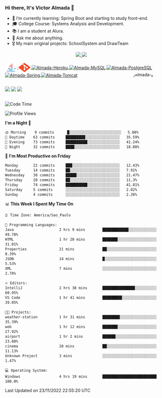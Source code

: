 ### Hi there, It's Victor Almada 👋


- 🌱 I’m currently learning: Spring Boot and starting to study front-end.
- 🎓 College Course: Systems Analysis and Development.
- 📚  I am a student at Alura.
- 💬 Ask me about anything.
- 🎖 My main original projects: SchoolSystem and DrawTeam


<div align="center">
  <a href="https://github.com/Almadavic">
  <img height="180em" src="https://github-readme-stats.vercel.app/api?username=Almadavic&show_icons=true&theme=dracula&include_all_commits=true&count_private=true"/>
  <img height="180em" src="https://github-readme-stats.vercel.app/api/top-langs/?username=Almadavic&layout=compact&langs_count=7&theme=dracula"/>
</div>
<div style="display: inline_block"><br>
  <img align="center" alt="Almada-Java" height="30" width="40" src="https://raw.githubusercontent.com/devicons/devicon/master/icons/java/java-original.svg">
  <img align="center" alt="Almada-Git" height="30" width="40" src="https://raw.githubusercontent.com/devicons/devicon/master/icons/git/git-original.svg">
  <img align="center" alt="Almada-Heroku" height="30" width="40" src="https://cdn.jsdelivr.net/gh/devicons/devicon/icons/heroku/heroku-plain-wordmark.svg" />             
  <img align="center" alt="Almada-MySQL" height="30" width="40" src="https://cdn.jsdelivr.net/gh/devicons/devicon/icons/mysql/mysql-original-wordmark.svg" />
  <img align="center" alt="Almada-PostgreSQL" height="30" width="40" src="https://cdn.jsdelivr.net/gh/devicons/devicon/icons/postgresql/postgresql-plain-wordmark.svg" />
  <img align="center" alt="Almada-Spring" height="30" width="40" src="https://cdn.jsdelivr.net/gh/devicons/devicon/icons/spring/spring-original-wordmark.svg" />
  <img align="center" alt="Almada-Tomcat" height="30" width="40" src="https://cdn.jsdelivr.net/gh/devicons/devicon/icons/tomcat/tomcat-original-wordmark.svg" />
  <img align="right" alt="Almada-pic" height="150" style="border-radius:50px;" src="https://user-images.githubusercontent.com/85299065/185514627-94fcf387-edc6-4c24-88f1-b4873ccd49e9.png">
</div>
  
  ##
 
<div> 
  <a href="https://www.youtube.com/channel/UCUrcUNA90M_ZqLEcQxd3UNA" target="_blank"><img src="https://img.shields.io/badge/YouTube-FF0000?style=for-the-badge&logo=youtube&logoColor=white" target="_blank"></a>
 <a href = "mailto:almadavic@live.com"><img src="https://img.shields.io/badge/-Gmail-%23333?style=for-the-badge&logo=gmail&logoColor=white" target="_blank"></a>
  <a href="https://www.linkedin.com/in/victoralmada/" target="_blank"><img src="https://img.shields.io/badge/-LinkedIn-%230077B5?style=for-the-badge&logo=linkedin&logoColor=white" target="_blank"></a> 
</div>

##

<!--START_SECTION:waka-->
![Code Time](http://img.shields.io/badge/Code%20Time-131%20hrs%2012%20mins-blue)

![Profile Views](http://img.shields.io/badge/Profile%20Views-1-blue)

**I'm a Night 🦉** 

```text
🌞 Morning    9 commits      █░░░░░░░░░░░░░░░░░░░░░░░░   5.08% 
🌆 Daytime    63 commits     █████████░░░░░░░░░░░░░░░░   35.59% 
🌃 Evening    73 commits     ██████████░░░░░░░░░░░░░░░   41.24% 
🌙 Night      32 commits     ████░░░░░░░░░░░░░░░░░░░░░   18.08%

```
📅 **I'm Most Productive on Friday** 

```text
Monday       22 commits     ███░░░░░░░░░░░░░░░░░░░░░░   12.43% 
Tuesday      14 commits     ██░░░░░░░░░░░░░░░░░░░░░░░   7.91% 
Wednesday    38 commits     █████░░░░░░░░░░░░░░░░░░░░   21.47% 
Thursday     20 commits     ██░░░░░░░░░░░░░░░░░░░░░░░   11.3% 
Friday       74 commits     ██████████░░░░░░░░░░░░░░░   41.81% 
Saturday     5 commits      ░░░░░░░░░░░░░░░░░░░░░░░░░   2.82% 
Sunday       4 commits      ░░░░░░░░░░░░░░░░░░░░░░░░░   2.26%

```


📊 **This Week I Spent My Time On** 

```text
⌚︎ Time Zone: America/Sao_Paulo

💬 Programming Languages: 
Java                     2 hrs 9 mins        ████████████░░░░░░░░░░░░░   49.78% 
HTML                     1 hr 20 mins        ███████░░░░░░░░░░░░░░░░░░   31.01% 
Properties               21 mins             ██░░░░░░░░░░░░░░░░░░░░░░░   8.39% 
JSON                     14 mins             █░░░░░░░░░░░░░░░░░░░░░░░░   5.53% 
XML                      7 mins              ░░░░░░░░░░░░░░░░░░░░░░░░░   2.78%

🔥 Editors: 
IntelliJ                 2 hrs 38 mins       ███████████████░░░░░░░░░░   60.95% 
VS Code                  1 hr 41 mins        █████████░░░░░░░░░░░░░░░░   39.05%

🐱‍💻 Projects: 
weather-station          1 hr 31 mins        ████████░░░░░░░░░░░░░░░░░   35.39% 
web                      1 hr 12 mins        ███████░░░░░░░░░░░░░░░░░░   27.92% 
airport                  1 hr 2 mins         ██████░░░░░░░░░░░░░░░░░░░   23.88% 
cinema                   28 mins             ██░░░░░░░░░░░░░░░░░░░░░░░   11.13% 
Unknown Project          3 mins              ░░░░░░░░░░░░░░░░░░░░░░░░░   1.47%

💻 Operating System: 
Windows                  4 hrs 19 mins       █████████████████████████   100.0%

```


 Last Updated on 23/11/2022 22:55:20 UTC
<!--END_SECTION:waka-->

